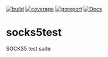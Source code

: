 [![build](https://github.com/linkdata/socks5test/actions/workflows/build.yml/badge.svg)](https://github.com/linkdata/socks5test/actions/workflows/build.yml)
[![coverage](https://coveralls.io/repos/github/linkdata/socks5test/badge.svg?branch=main)](https://coveralls.io/github/linkdata/socks5test?branch=main)
[![goreport](https://goreportcard.com/badge/github.com/linkdata/socks5test)](https://goreportcard.com/report/github.com/linkdata/socks5test)
[![Docs](https://godoc.org/github.com/linkdata/socks5test?status.svg)](https://godoc.org/github.com/linkdata/socks5test)

# socks5test
SOCKS5 test suite
